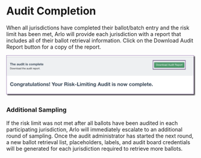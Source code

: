 # Audit Completion

When all jurisdictions have completed their ballot/batch entry and the risk limit has been met, Arlo will provide each jurisdiction with a report that includes all of their ballot retrieval information.  Click on the Download Audit Report button for a copy of the report.

![](<../.gitbook/assets/image (33).png>)

### **Additional Sampling**

If the risk limit was not met after all ballots have been audited in each participating jurisdiction, Arlo will immediately escalate to an additional round of sampling. Once the audit administrator has started the next round, a new ballot retrieval list, placeholders, labels, and audit board credentials will be generated for each jurisdiction required to retrieve more ballots.&#x20;
